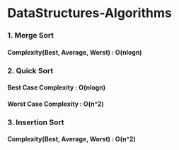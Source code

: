 # DataStructures-Algorithms

### 1. Merge Sort
####  Complexity(Best, Average, Worst) : O(nlogn)

### 2. Quick Sort
####  Best Case Complexity : O(nlogn)
####  Worst Case Complexity : O(n^2) 
 
### 3. Insertion Sort
####  Complexity(Best, Average, Worst) : O(n^2)
